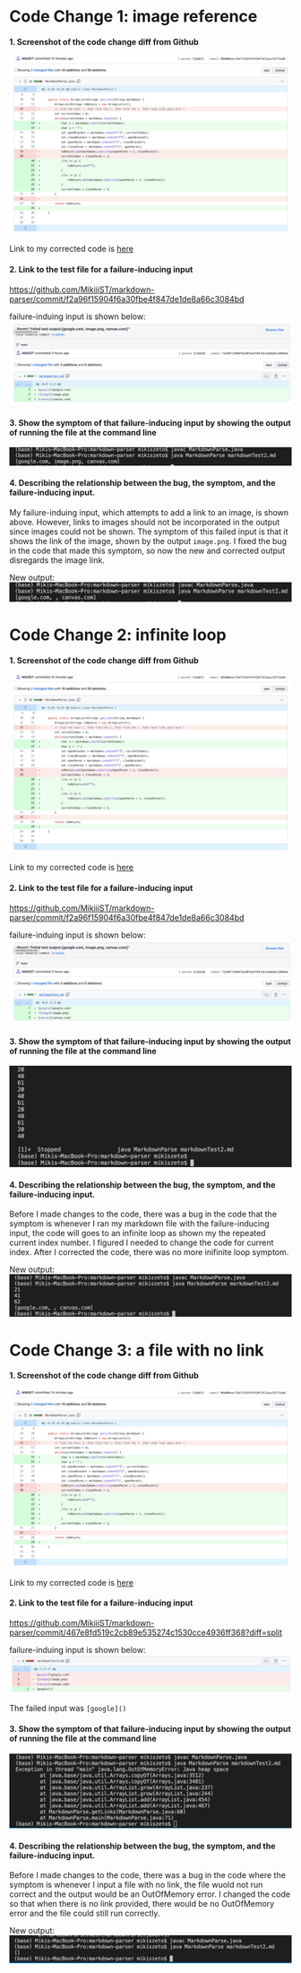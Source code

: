 # Code Change 1: image reference
#### 1. Screenshot of the code change diff from Github 
![](correctedTest1.png)

Link to my corrected code is [here](https://github.com/MikiiiST/markdown-parser/commit/96b80beec73b7f1d33f4f53671412aec33772a9b)

#### 2. Link to the test file for a failure-inducing input
https://github.com/MikiiiST/markdown-parser/commit/f2a96f15904f6a30fbe4f847de1de8a66c3084bd

failure-induing input is shown below:
![](failedTest1input.png)

#### 3. Show the symptom of that failure-inducing input by showing the output of running the file at the command line 
![image](lab3FailedTest1Output.png)

#### 4. Describing the relationship between the bug, the symptom, and the failure-inducing input.
My failure-induing input, which attempts to add a link to an image, is shown above. However, links to images should not be incorporated in the output since images could not be shown. The symptom of this failed input is that it shows the link of the image, shown by the output `image.png`. I fixed the bug in the code that made this symptom, so now the new and corrected output disregards the image link.

New output:
![](lab3PassedTest1Output.png)

# Code Change 2: infinite loop
#### 1. Screenshot of the code change diff from Github 
![](correctedTest1.png)

Link to my corrected code is [here](https://github.com/MikiiiST/markdown-parser/commit/96b80beec73b7f1d33f4f53671412aec33772a9b)

#### 2. Link to the test file for a failure-inducing input
https://github.com/MikiiiST/markdown-parser/commit/f2a96f15904f6a30fbe4f847de1de8a66c3084bd

failure-induing input is shown below:
![](failedTest1input.png)

#### 3. Show the symptom of that failure-inducing input by showing the output of running the file at the command line
![](lab3FailedTestOutput2.png)

#### 4. Describing the relationship between the bug, the symptom, and the failure-inducing input.
Before I made changes to the code, there was a bug in the code that the symptom is whenever I ran my markdown file with the failure-inducing input, the code will goes to an infinite loop as shown my the repeated current index number. I figured I needed to change the code for current index. After I corrected the code, there was no more inifinite loop symptom. 

New output:
![](lab3PassedTest2Output.png)

# Code Change 3: a file with no link
#### 1. Screenshot of the code change diff from Github 
![](correctedTest1.png)

Link to my corrected code is [here](https://github.com/MikiiiST/markdown-parser/commit/96b80beec73b7f1d33f4f53671412aec33772a9b)

#### 2. Link to the test file for a failure-inducing input
https://github.com/MikiiiST/markdown-parser/commit/467e8fd519c2cb89e535274c1530cce4936ff368?diff=split

failure-induing input is shown below:
![](Lab3FailedTest3Input.png)

The failed input was 
`[google]()`

#### 3. Show the symptom of that failure-inducing input by showing the output of running the file at the command line
![](lab3FailedTest3Output.png)

#### 4. Describing the relationship between the bug, the symptom, and the failure-inducing input.
Before I made changes to the code, there was a bug in the code where the symptom is whenever I input a file with no link, the file wuold not run correct and the output would be an OutOfMemory error. I changed the code so that when there is no link provided, there would be no OutOfMemory error and the file could still run correctly. 

New output:
![](Lab3PassedTest3.png)
